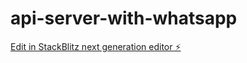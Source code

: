 # api-server-with-whatsapp

[Edit in StackBlitz next generation editor ⚡️](https://stackblitz.com/~/github.com/gedeeinstein/api-server-with-whatsapp)